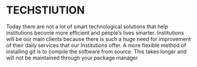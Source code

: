 # TECHSTIUTION 
Today there are not a lot of smart technological solutions that help institutions become more efficient and people’s lives smarter. Institutions will be our main clients because there is such a huge need for improvement of their daily services that our Institutions offer. 
A more flexible method of installing git is to compile the software from source. This takes longer and will not be maintained through your package manager

